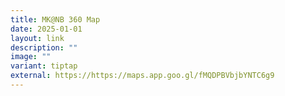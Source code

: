 ```yaml
---
title: MK@NB 360 Map
date: 2025-01-01
layout: link
description: ""
image: ""
variant: tiptap
external: https://https://maps.app.goo.gl/fMQDPBVbjbYNTC6g9
---
```

